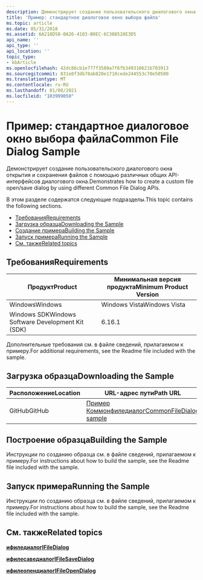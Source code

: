 ```yaml
---
description: Демонстрирует создание пользовательского диалогового окна открытия и сохранения файлов с помощью различных общих API-интерфейсов диалогового окна.
title: 'Пример: стандартное диалоговое окно выбора файла'
ms.topic: article
ms.date: 05/31/2018
ms.assetid: 6A218D58-0A26-4103-B0EC-6C308528E3D5
api_name: ''
api_type: ''
api_location: ''
topic_type:
- kbArticle
ms.openlocfilehash: 42dc86cb1e777f3580a7f6fb349310621b703913
ms.sourcegitcommit: 831e8f3db78ab820e1710cede244553c70e50500
ms.translationtype: MT
ms.contentlocale: ru-RU
ms.lasthandoff: 01/08/2021
ms.locfileid: "103999050"
---
```

# <a name="common-file-dialog-sample"></a><span data-ttu-id="dc0ff-103">Пример: стандартное диалоговое окно выбора файла</span><span class="sxs-lookup"><span data-stu-id="dc0ff-103">Common File Dialog Sample</span></span>

<span data-ttu-id="dc0ff-104">Демонстрирует создание пользовательского диалогового окна открытия и сохранения файлов с помощью различных общих API-интерфейсов диалогового окна.</span><span class="sxs-lookup"><span data-stu-id="dc0ff-104">Demonstrates how to create a custom file open/save dialog by using different Common File Dialog APIs.</span></span>

<span data-ttu-id="dc0ff-105">В этом разделе содержатся следующие подразделы.</span><span class="sxs-lookup"><span data-stu-id="dc0ff-105">This topic contains the following sections.</span></span>

-   [<span data-ttu-id="dc0ff-106">Требования</span><span class="sxs-lookup"><span data-stu-id="dc0ff-106">Requirements</span></span>](#requirements)
-   [<span data-ttu-id="dc0ff-107">Загрузка образца</span><span class="sxs-lookup"><span data-stu-id="dc0ff-107">Downloading the Sample</span></span>](#downloading-the-sample)
-   [<span data-ttu-id="dc0ff-108">Создание примера</span><span class="sxs-lookup"><span data-stu-id="dc0ff-108">Building the Sample</span></span>](#building-the-sample)
-   [<span data-ttu-id="dc0ff-109">Запуск примера</span><span class="sxs-lookup"><span data-stu-id="dc0ff-109">Running the Sample</span></span>](#running-the-sample)
-   [<span data-ttu-id="dc0ff-110">См. также</span><span class="sxs-lookup"><span data-stu-id="dc0ff-110">Related topics</span></span>](#related-topics)

## <a name="requirements"></a><span data-ttu-id="dc0ff-111">Требования</span><span class="sxs-lookup"><span data-stu-id="dc0ff-111">Requirements</span></span>



| <span data-ttu-id="dc0ff-112">Продукт</span><span class="sxs-lookup"><span data-stu-id="dc0ff-112">Product</span></span>                                | <span data-ttu-id="dc0ff-113">Минимальная версия продукта</span><span class="sxs-lookup"><span data-stu-id="dc0ff-113">Minimum Product Version</span></span> |
|----------------------------------------|-------------------------|
| <span data-ttu-id="dc0ff-114">Windows</span><span class="sxs-lookup"><span data-stu-id="dc0ff-114">Windows</span></span>                                | <span data-ttu-id="dc0ff-115">Windows Vista</span><span class="sxs-lookup"><span data-stu-id="dc0ff-115">Windows Vista</span></span>           |
| <span data-ttu-id="dc0ff-116">Windows SDK</span><span class="sxs-lookup"><span data-stu-id="dc0ff-116">Windows Software Development Kit (SDK)</span></span> | <span data-ttu-id="dc0ff-117">6.1</span><span class="sxs-lookup"><span data-stu-id="dc0ff-117">6.1</span></span>                     |



 

<span data-ttu-id="dc0ff-118">Дополнительные требования см. в файле сведений, прилагаемом к примеру.</span><span class="sxs-lookup"><span data-stu-id="dc0ff-118">For additional requirements, see the Readme file included with the sample.</span></span>

## <a name="downloading-the-sample"></a><span data-ttu-id="dc0ff-119">Загрузка образца</span><span class="sxs-lookup"><span data-stu-id="dc0ff-119">Downloading the Sample</span></span>

| <span data-ttu-id="dc0ff-120">Расположение</span><span class="sxs-lookup"><span data-stu-id="dc0ff-120">Location</span></span>      | <span data-ttu-id="dc0ff-121">URL-адрес пути</span><span class="sxs-lookup"><span data-stu-id="dc0ff-121">Path URL</span></span>                                                                                             |
|---------------|------------------------------------------------------------------------------------------------------|
| <span data-ttu-id="dc0ff-122">GitHub</span><span class="sxs-lookup"><span data-stu-id="dc0ff-122">GitHub</span></span>  | [<span data-ttu-id="dc0ff-123">Пример Коммонфиледиалог</span><span class="sxs-lookup"><span data-stu-id="dc0ff-123">CommonFileDialog sample</span></span>](https://github.com/microsoft/Windows-classic-samples/tree/master/Samples/Win7Samples/winui/shell/appplatform/commonfiledialog) |

## <a name="building-the-sample"></a><span data-ttu-id="dc0ff-124">Построение образца</span><span class="sxs-lookup"><span data-stu-id="dc0ff-124">Building the Sample</span></span>

<span data-ttu-id="dc0ff-125">Инструкции по созданию образца см. в файле сведений, прилагаемом к примеру.</span><span class="sxs-lookup"><span data-stu-id="dc0ff-125">For instructions about how to build the sample, see the Readme file included with the sample.</span></span>

## <a name="running-the-sample"></a><span data-ttu-id="dc0ff-126">Запуск примера</span><span class="sxs-lookup"><span data-stu-id="dc0ff-126">Running the Sample</span></span>

<span data-ttu-id="dc0ff-127">Инструкции по созданию образца см. в файле сведений, прилагаемом к примеру.</span><span class="sxs-lookup"><span data-stu-id="dc0ff-127">For instructions about how to build the sample, see the Readme file included with the sample.</span></span>

## <a name="related-topics"></a><span data-ttu-id="dc0ff-128">См. также</span><span class="sxs-lookup"><span data-stu-id="dc0ff-128">Related topics</span></span>

<dl> <dt>

[<span data-ttu-id="dc0ff-129">**ифиледиалог**</span><span class="sxs-lookup"><span data-stu-id="dc0ff-129">**IFileDialog**</span></span>](/windows/win32/api/shobjidl_core/nn-shobjidl_core-ifiledialog)
</dt> <dt>

[<span data-ttu-id="dc0ff-130">**ифилесаведиалог**</span><span class="sxs-lookup"><span data-stu-id="dc0ff-130">**IFileSaveDialog**</span></span>](/windows/desktop/api/Shobjidl_core/nn-shobjidl_core-ifilesavedialog)
</dt> <dt>

[<span data-ttu-id="dc0ff-131">**ифилеопендиалог**</span><span class="sxs-lookup"><span data-stu-id="dc0ff-131">**IFileOpenDialog**</span></span>](/windows/win32/api/shobjidl_core/nn-shobjidl_core-ifileopendialog)
</dt> </dl>

 

 
